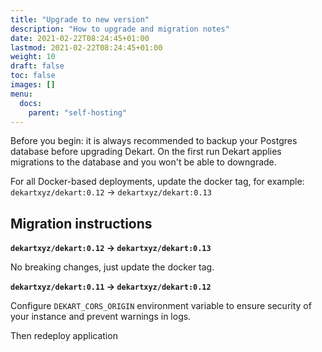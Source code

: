 ```yaml
---
title: "Upgrade to new version"
description: "How to upgrade and migration notes"
date: 2021-02-22T08:24:45+01:00
lastmod: 2021-02-22T08:24:45+01:00
weight: 10
draft: false
toc: false
images: []
menu:
  docs:
    parent: "self-hosting"
---
```


<p><div class="alert alert-primary" role="alert">
Before you begin: it is always recommended to backup your Postgres database before upgrading Dekart. On the first run Dekart applies migrations to the database and you won't be able to downgrade.
</div></p>

For all Docker-based deployments, update the docker tag, for example: `dekartxyz/dekart:0.12` -> `dekartxyz/dekart:0.13`

## Migration instructions

**`dekartxyz/dekart:0.12` -> `dekartxyz/dekart:0.13`**

No breaking changes, just update the docker tag.

**`dekartxyz/dekart:0.11` -> `dekartxyz/dekart:0.12`**

Configure `DEKART_CORS_ORIGIN` environment variable to ensure security of your instance and prevent warnings in logs.

Then redeploy application
